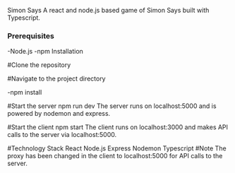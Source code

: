 Simon Says
A react and node.js based game of Simon Says built with Typescript.

### Prerequisites
-Node.js
-npm
Installation

#Clone the repository

#Navigate to the project directory

-npm install

#Start the server
npm run dev
The server runs on localhost:5000 and is powered by nodemon and express.

#Start the client
npm start
The client runs on localhost:3000 and makes API calls to the server via localhost:5000.

#Technology Stack
React
Node.js
Express
Nodemon
Typescript
#Note
The proxy has been changed in the client to localhost:5000 for API calls to the server.
